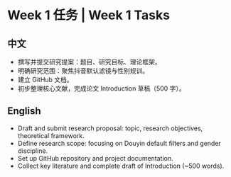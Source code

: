 # Week 1 任务 | Week 1 Tasks

## 中文
- 撰写并提交研究提案：题目、研究目标、理论框架。
- 明确研究范围：聚焦抖音默认滤镜与性别规训。
- 建立 GitHub 文档。
- 初步整理核心文献，完成论文 Introduction 草稿（500 字）。

## English
- Draft and submit research proposal: topic, research objectives, theoretical framework.
- Define research scope: focusing on Douyin default filters and gender discipline.
- Set up GitHub repository and project documentation.
- Collect key literature and complete draft of Introduction (~500 words).
